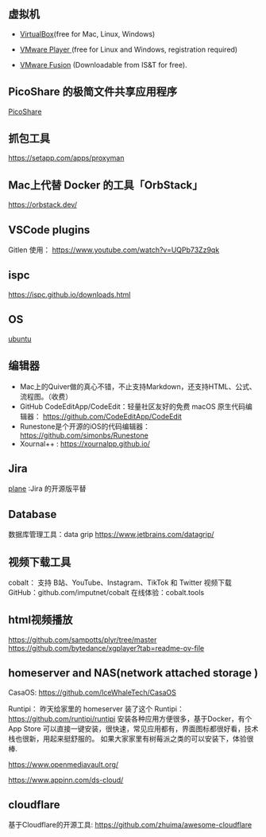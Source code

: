 ## 虚拟机

- [VirtualBox](https://www.virtualbox.org/)(free for Mac, Linux, Windows)

- [VMware Player ](https://www.vmware.com/products/workstation-player.html) (free for Linux and Windows, registration required)

- [VMware Fusion](https://www.vmware.com/products/fusion.html) (Downloadable from IS&T for free).

## PicoShare 的极简文件共享应用程序
[PicoShare](https://github.com/mtlynch/picoshare)

## 抓包工具
https://setapp.com/apps/proxyman



## Mac上代替 Docker 的工具「OrbStack」
https://orbstack.dev/

## VSCode plugins

Gitlen 使用：  https://www.youtube.com/watch?v=UQPb73Zz9qk

## ispc
https://ispc.github.io/downloads.html

## OS
[ubuntu](https://ubuntu.com/download/desktop)

## 编辑器
- Mac上的Quiver做的真心不错，不止支持Markdown，还支持HTML、公式、流程图。（收费）
- GitHub CodeEditApp/CodeEdit：轻量社区友好的免费 macOS 原生代码编辑器： https://github.com/CodeEditApp/CodeEdit
- Runestone是个开源的iOS的代码编辑器：https://github.com/simonbs/Runestone
- Xournal++ : https://xournalpp.github.io/


## Jira
[plane](https://github.com/makeplane/plane) :Jira 的开源版平替

## Database
数据库管理工具：data grip https://www.jetbrains.com/datagrip/



## 视频下载工具
cobalt： 支持 B站、YouTube、Instagram、TikTok 和 Twitter 视频下载
GitHub：github.com/imputnet/cobalt
在线体验：cobalt.tools 

## html视频播放
https://github.com/sampotts/plyr/tree/master
https://github.com/bytedance/xgplayer?tab=readme-ov-file



## homeserver and NAS(network attached storage )
CasaOS:
https://github.com/IceWhaleTech/CasaOS

Runtipi：
昨天给家里的 homeserver 装了这个 Runtipi：
https://github.com/runtipi/runtipi
安装各种应用方便很多，基于Docker，有个 App Store 可以直接一键安装，很快速，常见应用都有，界面图标都很好看，技术栈也很新，用起来挺舒服的。
如果大家家里有树莓派之类的可以安装下，体验很棒.

https://www.openmediavault.org/

https://www.appinn.com/ds-cloud/

## cloudflare
基于Cloudflare的开源工具: https://github.com/zhuima/awesome-cloudflare